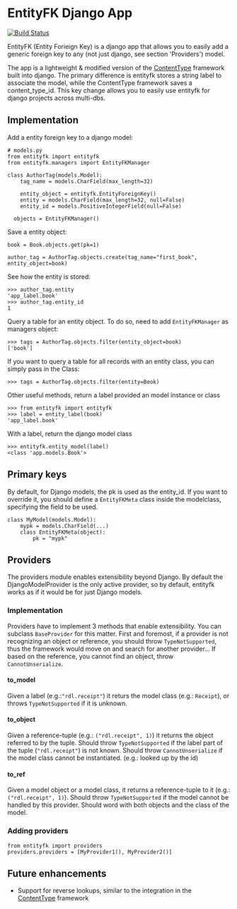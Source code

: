 # EntityFK Django App

[![Build Status](https://travis-ci.org/infoscout/entityfk.svg?branch=master)](https://travis-ci.org/infoscout/entityfk)

EntityFK (Entity Forieign Key) is a django app that allows you to easily add a generic foreign key to any (not just django, see section 'Providers') model.

The app is a lightweight & modified version of the [ContentType](https://docs.djangoproject.com/en/dev/ref/contrib/contenttypes/) framework built into django. The primary difference is entityfk stores a string label to associate the model, while the ContentType framework saves a content_type_id. This key change allows you to easily use entityfk for django projects across multi-dbs.

## Implementation

Add a entity foreign key to a django model:

    # models.py
    from entityfk import entityfk
    from entityfk.managers import EntityFKManager

    class AuthorTag(models.Model):
        tag_name = models.CharField(max_length=32)

        entity_object = entityfk.EntityForeignKey()
        entity = models.CharField(max_length=32, null=False)
        entity_id = models.PositiveIntegerField(null=False)

      objects = EntityFKManager()

Save a entity object:

    book = Book.objects.get(pk=1)

    author_tag = AuthorTag.objects.create(tag_name="first_book", entity_object=book)

See how the entity is stored:

    >>> author_tag.entity
    'app_label.book'
    >>> author_tag.entity_id
    1

Query a table for an entity object. To do so, need to add `EntityFKManager` as managers object:

    >>> tags = AuthorTag.objects.filter(entity_object=book)
    ['book']

If you want to query a table for all records with an entity class, you can simply pass in the Class:

    >>> tags = AuthorTag.objects.filter(entity=Book)

Other useful methods, return a label provided an model instance or class

    >>> from entityfk import entityfk
    >>> label = entity_label(book)
    'app_label.book'

With a label, return the django model class

    >>> entityfk.entity_model(label)
    <class 'app.models.Book'>

## Primary keys
By default, for Django models, the pk is used as the entity_id. If you want to override it, you should define a `EntityFKMeta` class inside the modelclass, specifying the field to be used.

    class MyModel(models.Model):
        mypk = models.CharField(...)
        class EntityFKMeta(object):
            pk = "mypk"

## Providers

The providers module enables extensibility beyond Django. By default the DjangoModelProvider is the only active provider, so by default, entityfk works as if it would be for just Django models.

### Implementation

Providers have to implement 3 methods that enable extensibility. You can subclass `BaseProvider` for this matter. First and foremost, if a provider is not recognizing an object or reference, you should throw `TypeNotSupported`, thus the framework would move on and search for another provider... If based on the reference, you cannot find an object, throw `CannotUnserialize`.

#### to_model
Given a label (e.g.:`"rdl.receipt"`) it returs the model class (e.g.: `Receipt`), or throws `TypeNotSupported` if it is unknown.

#### to_object
Given a reference-tuple (e.g.: `("rdl.receipt", 1)`) it returns the object referred to by the tuple.
Should throw `TypeNotSupported` if the label part of the tuple (`"rdl.receipt"`) is not known.
Should throw `CannotUnserialize` if the model class cannot be instantiated. (e.g.: looked up by the id)

#### to_ref
Given a model object or a model class, it returns a reference-tuple to it (e.g.: `("rdl.receipt", 1)`).
Should throw `TypeNotSupported` if the model cannot be handled by this provider.
Should word with both objects and the class of the model.

### Adding providers

    from entityfk import providers
    providers.providers = [MyProvider1(), MyProvider2()]

## Future enhancements

* Support for reverse lookups, similar to the integration in the [ContentType](https://docs.djangoproject.com/en/dev/ref/contrib/contenttypes/#reverse-generic-relations) framework
